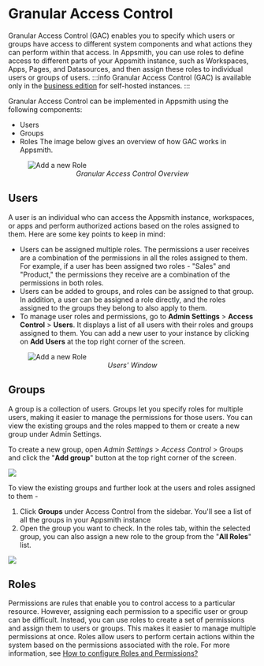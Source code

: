 # Granular Access Control

Granular Access Control (GAC) enables you to specify which users or groups have access to different system components and what actions they can perform within that access. In Appsmith, you can use roles to define access to different parts of your Appsmith instance, such as Workspaces, Apps, Pages, and Datasources, and then assign these roles to individual users or groups of users.
:::info
Granular Access Control (GAC) is available only in the [business edition](https://www.appsmith.com/pricing) for self-hosted instances.
:::

Granular Access Control can be implemented in Appsmith using the following components:
- Users
- Groups 
- Roles
The image below gives an overview of how GAC works in Appsmith.

<figure>
  <img src="/img/GAC_overview.jpeg" style= {{width:"350px", height:"auto"}} alt="Add a new Role"/>
  <figcaption align = "center"><i>Granular Access Control Overview</i></figcaption>
</figure>


## Users


A user is an individual who can access the Appsmith instance, workspaces, or apps and perform authorized actions based on the roles assigned to them. Here are some key points to keep in mind:

- Users can be assigned multiple roles. The permissions a user receives are a combination of the permissions in all the roles assigned to them. For example, if a user has been assigned two roles - "Sales" and "Product," the permissions they receive are a combination of the permissions in both roles.
- Users can be added to groups, and roles can be assigned to that group. In addition, a user can be assigned a role directly, and the roles assigned to the groups they belong to also apply to them.
- To manage user roles and permissions, go to **Admin Settings** > **Access Control** > **Users**. It displays a list of all users with their roles and groups assigned to them. You can add a new user to your instance by clicking on **Add Users** at the top right corner of the screen.

<figure>
  <img src="/img/GAC_users.png" style= {{width:"auto", height:"auto"}} alt="Add a new Role"/>
  <figcaption align = "center"><i>Users' Window</i></figcaption>
</figure>



## Groups

A group is a collection of users. Groups let you specify roles for multiple users, making it easier to manage the permissions for those users. You can view the existing groups and the roles mapped to them or create a new group under Admin Settings.

To create a new group, open *Admin Settings* > *Access Control* > Groups and click the "**Add group**" button at the top right corner of the screen.

![](/img/Groups.png)

To view the existing groups and further look at the users and roles assigned to them - 
1. Click **Groups** under Access Control from the sidebar. You'll see a list of all the groups in your Appsmith instance 
2. Open the group you want to check. 
In the roles tab, within the selected group, you can also assign a new role to the group from the "**All Roles**" list.

![](/img/Existing_groups_info.gif)

## Roles 

Permissions are rules that enable you to control access to a particular resource. However, assigning each permission to a specific user or group can be difficult. Instead, you can use roles to create a set of permissions and assign them to users or groups. This makes it easier to manage multiple permissions at once. Roles allow users to perform certain actions within the system based on the permissions associated with the role. For more information, see [How to configure Roles and Permissions?](/advanced-concepts/access-control/granular-access-control/roles)
